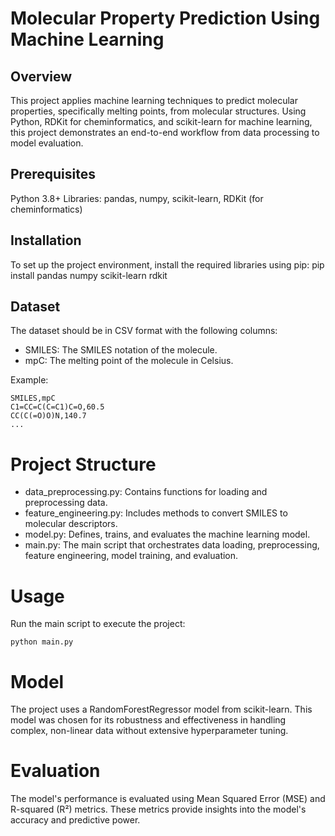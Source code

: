 # Molecular Property Prediction Using Machine Learning

## Overview
This project applies machine learning techniques to predict molecular properties, specifically melting points, from molecular structures. Using Python, RDKit for cheminformatics, and scikit-learn for machine learning, this project demonstrates an end-to-end workflow from data processing to model evaluation.

## Prerequisites
Python 3.8+
Libraries: pandas, numpy, scikit-learn, RDKit (for cheminformatics)

## Installation
To set up the project environment, install the required libraries using pip:
pip install pandas numpy scikit-learn rdkit

## Dataset
The dataset should be in CSV format with the following columns:

- SMILES: The SMILES notation of the molecule.
- mpC: The melting point of the molecule in Celsius.

Example:
```
SMILES,mpC
C1=CC=C(C=C1)C=O,60.5
CC(C(=O)O)N,140.7
...
```

# Project Structure
- data_preprocessing.py: Contains functions for loading and preprocessing data.
- feature_engineering.py: Includes methods to convert SMILES to molecular descriptors.
- model.py: Defines, trains, and evaluates the machine learning model.
- main.py: The main script that orchestrates data loading, preprocessing, feature engineering, model training, and evaluation.

# Usage
Run the main script to execute the project:
```
python main.py
```

# Model
The project uses a RandomForestRegressor model from scikit-learn. This model was chosen for its robustness and effectiveness in handling complex, non-linear data without extensive hyperparameter tuning.

# Evaluation
The model's performance is evaluated using Mean Squared Error (MSE) and R-squared (R²) metrics. These metrics provide insights into the model's accuracy and predictive power.


